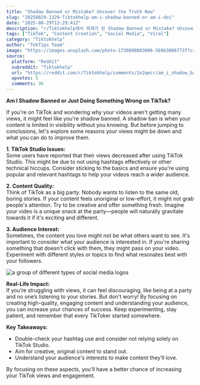 ```yaml
---
title: "Shadow Banned or Mistake? Uncover the Truth Now"
slug: "20250829-1329-Tiktokhelp-am-i-shadow-banned-or-am-i-doi"
date: "2025-08-29T13:29:41Z"
description: "r/Tiktokhelp에서 화제가 된 Shadow Banned or Mistake? Uncover the Truth Now에 대한 깊이 있는 분석과 인사이트"
tags: ["TikTok", "Content Creation", "Social Media", "Viral"]
category: "Tiktokhelp"
author: "TokTips Team"
image: "https://images.unsplash.com/photo-1730890803006-569b3806773f?crop=entropy&cs=tinysrgb&fit=max&fm=jpg&ixid=M3w3OTU0NDF8MHwxfHNlYXJjaHw0OHx8dGlrdG9rfGVufDF8MHx8fDE3NTY0NzQxNjh8MA&ixlib=rb-4.1.0&q=80&w=1080"
source:
  platform: "Reddit"
  subreddit: "Tiktokhelp"
  url: "https://reddit.com/r/Tiktokhelp/comments/1n2qecr/am_i_shadow_banned_or_am_i_doing_something_wrong/"
  upvotes: 5
  comments: 36
---
```


**Am I Shadow Banned or Just Doing Something Wrong on TikTok?**

If you're on TikTok and wondering why your videos aren't getting many views, it might feel like you're shadow banned. A shadow ban is when your content is limited in visibility without you knowing. But before jumping to conclusions, let's explore some reasons your views might be down and what you can do to improve them.

**1. TikTok Studio Issues:**  
Some users have reported that their views decreased after using TikTok Studio. This might be due to not using hashtags effectively or other technical hiccups. Consider sticking to the basics and ensure you're using popular and relevant hashtags to help your videos reach a wider audience.

**2. Content Quality:**  
Think of TikTok as a big party. Nobody wants to listen to the same old, boring stories. If your content feels unoriginal or low-effort, it might not grab people's attention. Try to be creative and offer something fresh. Imagine your video is a unique snack at the party—people will naturally gravitate towards it if it's exciting and different.

**3. Audience Interest:**  
Sometimes, the content you love might not be what others want to see. It's important to consider what your audience is interested in. If you're sharing something that doesn't click with them, they might pass on your video. Experiment with different styles or topics to find what resonates best with your followers.

![a group of different types of social media logos](https://images.unsplash.com/photo-1643503640904-75c1a2093570?crop=entropy&cs=tinysrgb&fit=max&fm=jpg&ixid=M3w3OTU0NDF8MHwxfHNlYXJjaHwxMnx8c29jaWFsJTIwbWVkaWF8ZW58MXwwfHx8MTc1NjQ3NDE2OXww&ixlib=rb-4.1.0&q=80&w=1080)

**Real-Life Impact:**  
If you’re struggling with views, it can feel discouraging, like being at a party and no one’s listening to your stories. But don't worry! By focusing on creating high-quality, engaging content and understanding your audience, you can increase your chances of success. Keep experimenting, stay patient, and remember that every TikToker started somewhere.

**Key Takeaways:**  
- Double-check your hashtag use and consider not relying solely on TikTok Studio.
- Aim for creative, original content to stand out.
- Understand your audience's interests to make content they’ll love.

By focusing on these aspects, you'll have a better chance of increasing your TikTok views and engagement.